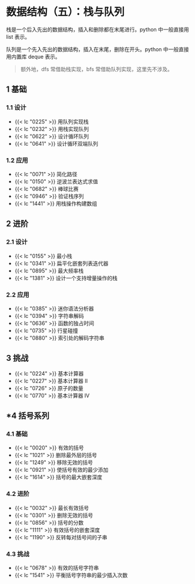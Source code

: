 # 数据结构（五）：栈与队列


栈是一个后入先出的数据结构，插入和删除都在末尾进行。python 中一般直接用 list 表示。

队列是一个先入先出的数据结构，插入在末尾，删除在开头。python 中一般直接用内置库 deque 表示。

> 额外地，dfs 常借助栈实现，bfs 常借助队列实现，这里先不涉及。


## 1 基础

### 1.1 设计

- {{< lc "0225" >}} 用队列实现栈
- {{< lc "0232" >}} 用栈实现队列
- {{< lc "0622" >}} 设计循环队列
- {{< lc "0641" >}} 设计循环双端队列

### 1.2 应用

- {{< lc "0071" >}} 简化路径
- {{< lc "0150" >}} 逆波兰表达式求值
- {{< lc "0682" >}} 棒球比赛
- {{< lc "0946" >}} 验证栈序列
- {{< lc "1441" >}} 用栈操作构建数组

## 2 进阶

### 2.1 设计

- {{< lc "0155" >}} 最小栈
- {{< lc "0341" >}} 扁平化嵌套列表迭代器
- {{< lc "0895" >}} 最大频率栈
- {{< lc "1381" >}} 设计一个支持增量操作的栈

### 2.2 应用

- {{< lc "0385" >}} 迷你语法分析器
- {{< lc "0394" >}} 字符串解码
- {{< lc "0636" >}} 函数的独占时间
- {{< lc "0735" >}} 行星碰撞
- {{< lc "0880" >}} 索引处的解码字符串

## 3 挑战

- {{< lc "0224" >}} 基本计算器
- {{< lc "0227" >}} 基本计算器 II
- {{< lc "0726" >}} 原子的数量
- {{< lc "0770" >}} 基本计算器 IV

## *4 括号系列

### 4.1 基础

- {{< lc "0020" >}} 有效的括号
- {{< lc "1021" >}} 删除最外层的括号
- {{< lc "1249" >}} 移除无效的括号
- {{< lc "0921" >}} 使括号有效的最少添加
- {{< lc "1614" >}} 括号的最大嵌套深度

### 4.2 进阶

- {{< lc "0032" >}} 最长有效括号
- {{< lc "0301" >}} 删除无效的括号
- {{< lc "0856" >}} 括号的分数
- {{< lc "1111" >}} 有效括号的嵌套深度
- {{< lc "1190" >}} 反转每对括号间的子串

### 4.3 挑战

- {{< lc "0678" >}} 有效的括号字符串
- {{< lc "1541" >}} 平衡括号字符串的最少插入次数
